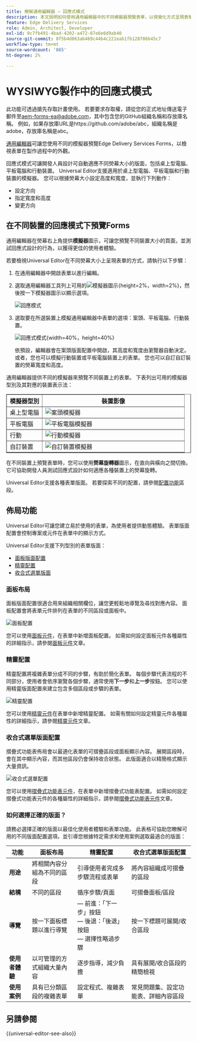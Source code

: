 ```yaml
---
title: 瞭解通用編輯器 — 回應式模式
description: 本文說明如何使用通用編輯器中的不同模擬器預覽表單，以視覺化方式呈現表單在製作期間的外觀。
feature: Edge Delivery Services
role: Admin, Architect, Developer
exl-id: 0c7fb491-4bad-4202-a472-87e6e6d9ab40
source-git-commit: 8f5b4d863ab469c44b4c221eab1fb128706b45c7
workflow-type: tm+mt
source-wordcount: '865'
ht-degree: 2%

---
```


# WYSIWYG製作中的回應式模式

<span class="preview">此功能可透過搶先存取計畫使用。 若要要求存取權，請從您的正式地址傳送電子郵件至<a href="mailto:aem-forms-ea@adobe.com">aem-forms-ea@adobe.com</a>，其中包含您的GitHub組織名稱和存放庫名稱。 例如，如果存放庫URL是https://github.com/adobe/abc，組織名稱是adobe，存放庫名稱是abc。</span>


[通用編輯器](/help/edge/docs/forms/universal-editor/overview-universal-editor-for-edge-delivery-services-for-forms.md)可讓您使用不同的模擬器預覽Edge Delivery Services Forms，以檢視表單在製作過程中的外觀。

回應式模式可讓開發人員設計可自動適應不同熒幕大小的版面，包括桌上型電腦、平板電腦和行動裝置。 Universal Editor支援適用於桌上型電腦、平板電腦和行動裝置的模擬器。 您可以根據熒幕大小設定高度和寬度，並執行下列動作：

* 設定方向
* 指定寬度和高度
* 變更方向

## 在不同裝置的回應模式下預覽Forms

通用編輯器在熒幕右上角提供&#x200B;**模擬器**&#x200B;圖示，可讓您預覽不同裝置大小的頁面，並測試回應式設計的行為，以獲得更佳的使用者體驗。

若要檢視Universal Editor在不同熒幕大小上呈現表單的方式，請執行以下步驟：

1. 在通用編輯器中開啟表單以進行編輯。
1. 選取通用編輯器工具列上可用的![模擬器圖示](/help/edge/docs/forms/universal-editor/assets/emulator.png){height=2%，width=2%}，然後按一下模擬器圖示以顯示選項。

   ![回應模式](/help/edge/docs/forms/universal-editor/assets/universal-editor-emulator.png)

1. 選取要在所選裝置上模擬通用編輯器中表單的選項：案頭、平板電腦、行動裝置。

   ![回應式模式](/help/edge/docs/forms/universal-editor/assets/ue-responsivemode.png){width=40%，height=40%}

   依預設，編輯器會在案頭版面配置中開啟，其高度和寬度由瀏覽器自動決定。 或者，您也可以模擬行動裝置或平板電腦裝置上的表單。 您也可以自訂自訂裝置的熒幕寬度和高度。

通用編輯器提供不同的模擬器來預覽不同裝置上的表單。 下表列出可用的模擬器型別及其對應的裝置表示法：

<table border="1" style="text-align:" left; border-collapse: collapse;">
    <tr>
        <th style="width: 20%">模擬器型別</th>
        <th style="width: 80%">裝置影像</th>
    </tr>
    <tr>
        <td style="width: 20%">桌上型電腦</td>
        <td style="width: 80%"><img src="/help/edge/docs/forms/universal-editor/assets/universal-editor-desktop.png" alt="案頭模擬器" style="width: auto; height: auto"></td>
    </tr>
    <tr>
        <td style="width: 20%">平板電腦</td>
        <td style="width: 80%"><img src="/help/edge/docs/forms/universal-editor/assets/universal-editor-tab.png" alt="平板電腦模擬器" style="width: auto; height: auto"></td>
    </tr>
    <tr>
        <td style="width: 20%">行動</td>
        <td style="width: 80%"><img src="/help/edge/docs/forms/universal-editor/assets/universal-editor-mobile.png" alt="行動模擬器" style="width: auto; height: auto"></td>
    </tr>
    <tr>
        <td style="width: 20%">自訂裝置</td>
        <td style="width: 80%"><img src="/help/edge/docs/forms/universal-editor/assets/universal-editor-custom.png" alt="自訂裝置模擬器" style="width: auto; height: auto"></td>
    </tr>
</table>

在不同裝置上預覽表單時，您可以使用&#x200B;**熒幕旋轉器**&#x200B;圖示，在直向與橫向之間切換。 它可協助開發人員測試回應式設計如何適應各種裝置上的熒幕旋轉。

Universal Editor支援各種表單版面。 若要探索不同的配置，請參閱[配置功能](#layout-capabilities)區段。

## 佈局功能

Universal Editor可讓您建立易於使用的表單，為使用者提供動態體驗。 表單版面配置會控制專案或元件在表單中的顯示方式。

Universal Editor支援下列型別的表單版面：
* [面板版面配置](#panel-layout)
* [精靈配置](#wizard-layout)
* [收合式選單版面](#accordion-layout)

### 面板布局

面板版面配置很適合用來組織相關欄位，讓您更輕鬆地導覽及尋找對應內容。 面板配置會將表單元件排列在表單的不同區段或面板中。

![面板配置](/help/edge/docs/forms/universal-editor/assets/panel-layout.png)

您可以使用[面板元件](https://experienceleague.adobe.com/zh-hant/docs/experience-manager-core-components/using/adaptive-forms/adaptive-forms-components/panel)，在表單中新增面板配置。 如需如何設定面板元件各種屬性的詳細指示，請參閱[面板元件](https://experienceleague.adobe.com/zh-hant/docs/experience-manager-core-components/using/adaptive-forms/adaptive-forms-components/panel)文章。

### 精靈配置


精靈配置將複雜表單分成不同的步驟，有助於簡化表單。 每個步驟代表流程的不同部分，使用者會依序瀏覽各個步驟，通常使用&#x200B;**下一步**&#x200B;和&#x200B;**上一步**&#x200B;按鈕。 您可以使用精靈版面配置來建立包含多個區段或步驟的表單。

![精靈配置](/help/edge/docs/forms/universal-editor/assets/wizard-layout.png)

您可以使用[精靈元件](https://experienceleague.adobe.com/en/docs/experience-manager-core-components/using/adaptive-forms/adaptive-forms-components/wizard)在表單中新增精靈配置。 如需有關如何設定精靈元件各種屬性的詳細指示，請參閱[精靈元件](https://experienceleague.adobe.com/en/docs/experience-manager-core-components/using/adaptive-forms/adaptive-forms-components/wizard)文章。

### 收合式選單版面配置

摺疊式功能表佈局會以最適化表單的可摺疊區段或面板顯示內容。 展開區段時，會在其中顯示內容，而其他區段仍會保持收合狀態。 此版面適合以精簡格式顯示大量資訊。

![收合式選單配置](/help/edge/docs/forms/universal-editor/assets/accordion-layout.png)

您可以使用[摺疊式功能表元件](https://experienceleague.adobe.com/en/docs/experience-manager-core-components/using/adaptive-forms/adaptive-forms-components/accordion)，在表單中新增摺疊式功能表配置。 如需如何設定摺疊式功能表元件的各種屬性的詳細指示，請參閱[摺疊式功能表元件](https://experienceleague.adobe.com/en/docs/experience-manager-core-components/using/adaptive-forms/adaptive-forms-components/accordion)文章。

### 如何選擇正確的版面？

請務必選擇正確的版面以最佳化使用者體驗和表單功能。 此表格可協助您瞭解可用的不同版面配置選項，並引導您根據特定需求和使用案例選取最適合的版面：

| 功能 | 面板布局 | 精靈配置 | 收合式選單版面配置 |
|----------------------|-----------------------------------------------|-----------------------------------------------|-----------------------------------------------|
| **用途** | 將相關內容分組為不同的區段 | 引導使用者完成多步驟流程或表單 | 將內容組織成可摺疊的區段 |
| **結構** | 不同的區段 | 循序步驟/頁面 | 可摺疊面板/區段 |
| **導覽** | 按一下面板標題以進行導覽 |  — 前進：「下一步」按鈕<br> — 後退：「後退」按鈕<br> — 選擇性略過步驟 | 按一下標題可展開/收合區段 |
| **使用者體驗** | 以可管理的方式組織大量內容 | 逐步指導，減少負擔 | 具有展開/收合區段的精簡檢視 |
| **使用案例** | 具有已分類區段的複雜表單 | 設定程式、複雜表單 | 常見問題集、設定功能表、詳細內容區段 |

## 另請參閱

{{universal-editor-see-also}}
